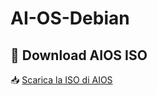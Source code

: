 # AI-OS-Debian
## 🔗 Download AIOS ISO  
📥 [Scarica la ISO di AIOS](https://drive.google.com/file/d/1MH-xBoLWASSTf3KUKZaHq7tBtLEVV3aW/view?usp=sharing)
